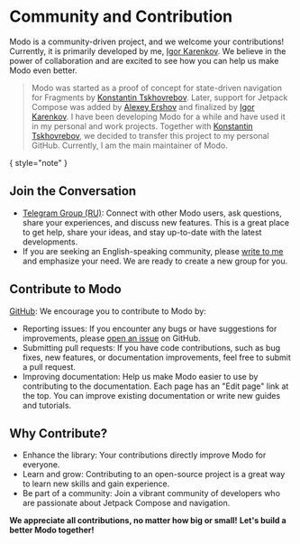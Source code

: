 # Community and Contribution

Modo is a community-driven project, and we welcome your contributions! Currently, it is primarily developed by
me, [Igor Karenkov](https://github.com/ikarenkov). We believe in the power of collaboration and are excited to see how you can help us make Modo even
better.

> Modo was started as a proof of concept for state-driven navigation for Fragments by [Konstantin Tskhovrebov](https://github.com/terrakok). Later,
> support for Jetpack Compose was added by [Alexey Ershov](https://github.com/alaershov) and finalized by [Igor Karenkov](%ikarenkov_github_url%). I
> have been developing Modo for a while and have used it in my personal and work projects. Together
> with [Konstantin Tskhovrebov](https://github.com/terrakok), we decided to transfer this project to my personal GitHub. Currently, I am the main
> maintainer of Modo.

{ style="note" }

## Join the Conversation

- [Telegram Group (RU)](https://t.me/Cicerone_RUS): Connect with other Modo users, ask questions, share your experiences, and discuss new features.
  This is a great place to get help, share your ideas, and stay up-to-date with the latest developments.
- If you are seeking an English-speaking community, please [write to me](https://t.me/karenkovigor) and emphasize your need. We are ready to create a
  new group for you.

## Contribute to Modo

[GitHub](%github_url%): We encourage you to contribute to Modo by:

- Reporting issues: If you encounter any bugs or have suggestions for improvements, please [open an issue](%github_url%issues) on GitHub.
- Submitting pull requests: If you have code contributions, such as bug fixes, new features, or documentation improvements, feel free to submit a pull
  request.
- Improving documentation: Help us make Modo easier to use by contributing to the documentation. Each page has an "Edit page" link at the top. You can
  improve existing documentation or write new guides and tutorials.

## Why Contribute?

- Enhance the library: Your contributions directly improve Modo for everyone.
- Learn and grow: Contributing to an open-source project is a great way to learn new skills and gain experience.
- Be part of a community: Join a vibrant community of developers who are passionate about Jetpack Compose and navigation.

**We appreciate all contributions, no matter how big or small!**
**Let's build a better Modo together!**
